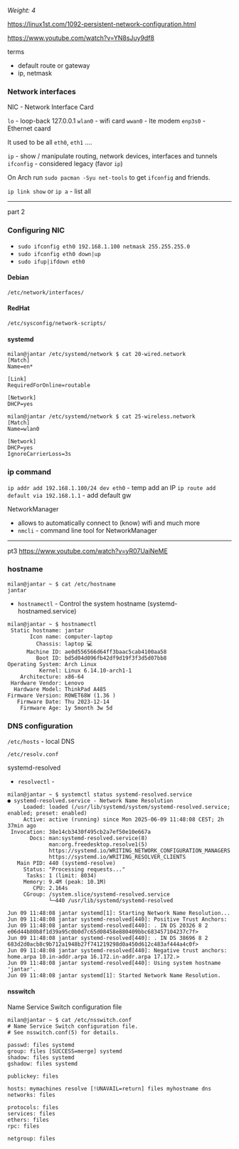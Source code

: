 _Weight: 4_

https://linux1st.com/1092-persistent-network-configuration.html

https://www.youtube.com/watch?v=YN8sJuy9df8


terms

- default route or gateway
- ip, netmask
### Network interfaces

NIC - Network Interface Card

`lo` - loop-back 127.0.0.1
`wlan0` - wifi card
`wwan0` - lte modem
`enp3s0` - Ethernet caard

It used to be all `eth0`, `eth1` ....



`ip` - show / manipulate routing, network devices, interfaces and tunnels
`ifconfig` - considered legacy (favor `ip`) 

On Arch run `sudo pacman -Syu net-tools` to get `ifconfig` and friends.


`ip link show` or `ip a` - list  all 

---
part 2 

### Configuring NIC

- `sudo ifconfig eth0 192.168.1.100 netmask 255.255.255.0`
- `sudo ifconfig eth0 down|up`
- `sudo ifup|ifdown eth0`


#### Debian

`/etc/network/interfaces/`

#### RedHat

`/etc/sysconfig/network-scripts/`

#### systemd

```
milan@jantar /etc/systemd/network $ cat 20-wired.network
[Match]
Name=en*

[Link]
RequiredForOnline=routable

[Network]
DHCP=yes
```

```
milan@jantar /etc/systemd/network $ cat 25-wireless.network
[Match]
Name=wlan0

[Network]
DHCP=yes
IgnoreCarrierLoss=3s
```

### ip command

`ip addr add 192.168.1.100/24 dev eth0` - temp add an IP
`ip route add default via 192.168.1.1` - add default gw


NetworkManager

- allows to automatically connect to (know) wifi and much more
- `nmcli` - command line tool for NetworkManager

---
pt3 https://www.youtube.com/watch?v=yR07UaiNeME

### hostname

```
milan@jantar ~ $ cat /etc/hostname
jantar
```

- `hostnamectl` - Control the system hostname (systemd-hostnamed.service)

```
milan@jantar ~ $ hostnamectl
 Static hostname: jantar
       Icon name: computer-laptop
         Chassis: laptop 💻
      Machine ID: ae0d556566d64ff3baac5cab4100aa58
         Boot ID: bd5d04d096fb42df9d19f3f3d5d07bb8
Operating System: Arch Linux
          Kernel: Linux 6.14.10-arch1-1
    Architecture: x86-64
 Hardware Vendor: Lenovo
  Hardware Model: ThinkPad A485
Firmware Version: R0WET68W (1.36 )
   Firmware Date: Thu 2023-12-14
    Firmware Age: 1y 5month 3w 5d
```

### DNS configuration

`/etc/hosts` - local DNS

`/etc/resolv.conf`

systemd-resolved

- `resolvectl` - 

```
milan@jantar ~ $ systemctl status systemd-resolved.service
● systemd-resolved.service - Network Name Resolution
     Loaded: loaded (/usr/lib/systemd/system/systemd-resolved.service; enabled; preset: enabled)
     Active: active (running) since Mon 2025-06-09 11:48:08 CEST; 2h 37min ago
 Invocation: 38e14cb3430f495cb2a7ef50e10e667a
       Docs: man:systemd-resolved.service(8)
             man:org.freedesktop.resolve1(5)
             https://systemd.io/WRITING_NETWORK_CONFIGURATION_MANAGERS
             https://systemd.io/WRITING_RESOLVER_CLIENTS
   Main PID: 440 (systemd-resolve)
     Status: "Processing requests..."
      Tasks: 1 (limit: 8034)
     Memory: 9.4M (peak: 10.1M)
        CPU: 2.164s
     CGroup: /system.slice/systemd-resolved.service
             └─440 /usr/lib/systemd/systemd-resolved

Jun 09 11:48:08 jantar systemd[1]: Starting Network Name Resolution...
Jun 09 11:48:08 jantar systemd-resolved[440]: Positive Trust Anchors:
Jun 09 11:48:08 jantar systemd-resolved[440]: . IN DS 20326 8 2 e06d44b80b8f1d39a95c0b0d7c65d08458e880409bbc683457104237c7f>
Jun 09 11:48:08 jantar systemd-resolved[440]: . IN DS 38696 8 2 683d2d0acb8c9b712a1948b27f741219298d0a450d612c483af444a4c0f>
Jun 09 11:48:08 jantar systemd-resolved[440]: Negative trust anchors: home.arpa 10.in-addr.arpa 16.172.in-addr.arpa 17.172.>
Jun 09 11:48:08 jantar systemd-resolved[440]: Using system hostname 'jantar'.
Jun 09 11:48:08 jantar systemd[1]: Started Network Name Resolution.
```

#### nsswitch


Name Service Switch configuration file

```
milan@jantar ~ $ cat /etc/nsswitch.conf
# Name Service Switch configuration file.
# See nsswitch.conf(5) for details.

passwd: files systemd
group: files [SUCCESS=merge] systemd
shadow: files systemd
gshadow: files systemd

publickey: files

hosts: mymachines resolve [!UNAVAIL=return] files myhostname dns
networks: files

protocols: files
services: files
ethers: files
rpc: files

netgroup: files
```